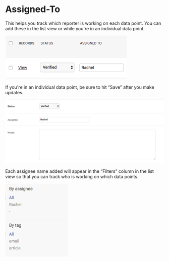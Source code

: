 # Assigned-To

This helps you track which reporter is working on each data point. You can add these in the list view or while you're in an individual data point.

![](../../.gitbook/assets/screen-shot-2019-09-11-at-8.20.55-am.png)

If you're in an individual data point, be sure to hit “Save” after you make updates.

![](../../.gitbook/assets/screen-shot-2019-09-11-at-8.22.09-am.png)

Each assignee name added will appear in the “Filters” column in the list view so that you can track who is working on which data points.



![](../../.gitbook/assets/screen-shot-2019-09-09-at-9.50.13-am%20%281%29.png)

